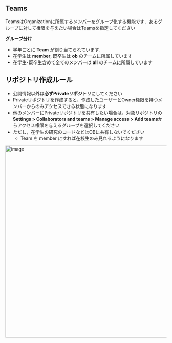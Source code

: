 ## Teams
TeamsはOrganizationに所属するメンバーをグループ化する機能です．あるグループに対して権限を与えたい場合はTeamsを指定してください

**グループ分け**
- 学年ごとに **Team** が割り当てられています．
- 在学生は **member**, 既卒生は **ob** のチームに所属しています
- 在学生･既卒生含めて全てのメンバーは **all** のチームに所属しています

## リポジトリ作成ルール
- 公開情報以外は**必ずPrivateリポジトリ**にしてください
- Privateリポジトリを作成すると，作成したユーザーとOwner権限を持つメンバーからのみアクセスできる状態になります
- 他のメンバーにPrivateリポジトリを共有したい場合は，対象リポジトリの**Settings > Collaborators and teams > Manage access > Add teams**からアクセス権限を与えるグループを選択してください
- ただし，在学生の研究のコードなどはOBに共有しないでください
  - Team を member にすれば在校生のみ見れるようになります

<img width="600" alt="image" src="https://github.com/kawakera-lab/.github/assets/74246282/148e1101-04a2-47e8-ae07-5dfa9c4c3f98">
